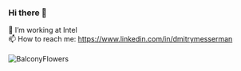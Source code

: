 ### Hi there 👋

🔭 I’m working at Intel  
📫 How to reach me: <https://www.linkedin.com/in/dmitrymesserman>  
</br>
![BalconyFlowers](https://user-images.githubusercontent.com/28642149/144700941-276dc24f-b01c-4fe7-97bd-7eb0c9abeaa1.PNG)

